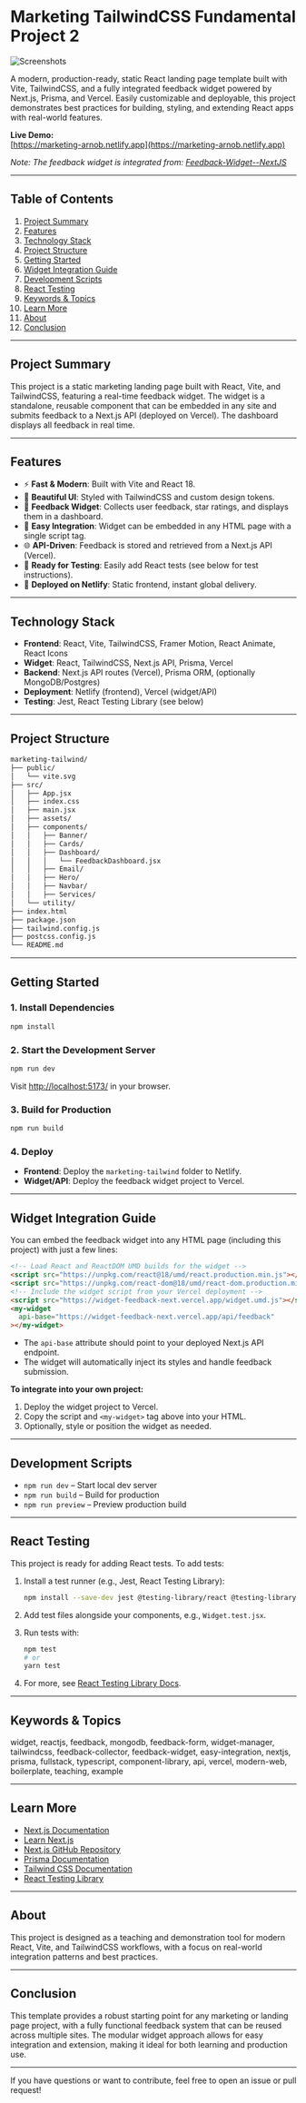 # Marketing TailwindCSS Fundamental Project 2

![Screenshots](https://github.com/user-attachments/assets/b2278b37-2816-4221-bf54-c67b599ae35b)

A modern, production-ready, static React landing page template built with Vite, TailwindCSS, and a fully integrated feedback widget powered by Next.js, Prisma, and Vercel. Easily customizable and deployable, this project demonstrates best practices for building, styling, and extending React apps with real-world features.

**Live Demo:**  
[https://marketing-arnob.netlify.app](https://marketing-arnob.netlify.app)

_Note: The feedback widget is integrated from: [Feedback-Widget--NextJS](https://github.com/arnobt78/Feedback-Widget--NextJS)_

---

## Table of Contents

1. [Project Summary](#project-summary)
2. [Features](#features)
3. [Technology Stack](#technology-stack)
4. [Project Structure](#project-structure)
5. [Getting Started](#getting-started)
6. [Widget Integration Guide](#widget-integration-guide)
7. [Development Scripts](#development-scripts)
8. [React Testing](#react-testing)
9. [Keywords & Topics](#keywords--topics)
10. [Learn More](#learn-more)
11. [About](#about)
12. [Conclusion](#conclusion)

---

## Project Summary

This project is a static marketing landing page built with React, Vite, and TailwindCSS, featuring a real-time feedback widget. The widget is a standalone, reusable component that can be embedded in any site and submits feedback to a Next.js API (deployed on Vercel). The dashboard displays all feedback in real time.

---

## Features

- ⚡ **Fast & Modern**: Built with Vite and React 18.
- 🎨 **Beautiful UI**: Styled with TailwindCSS and custom design tokens.
- 📝 **Feedback Widget**: Collects user feedback, star ratings, and displays them in a dashboard.
- 🔌 **Easy Integration**: Widget can be embedded in any HTML page with a single script tag.
- 🌐 **API-Driven**: Feedback is stored and retrieved from a Next.js API (Vercel).
- 🧪 **Ready for Testing**: Easily add React tests (see below for test instructions).
- 🚀 **Deployed on Netlify**: Static frontend, instant global delivery.

---

## Technology Stack

- **Frontend**: React, Vite, TailwindCSS, Framer Motion, React Animate, React Icons
- **Widget**: React, TailwindCSS, Next.js API, Prisma, Vercel
- **Backend**: Next.js API routes (Vercel), Prisma ORM, (optionally MongoDB/Postgres)
- **Deployment**: Netlify (frontend), Vercel (widget/API)
- **Testing**: Jest, React Testing Library (see below)

---

## Project Structure

```bash
marketing-tailwind/
├── public/
│   └── vite.svg
├── src/
│   ├── App.jsx
│   ├── index.css
│   ├── main.jsx
│   ├── assets/
│   ├── components/
│   │   ├── Banner/
│   │   ├── Cards/
│   │   ├── Dashboard/
│   │   │   └── FeedbackDashboard.jsx
│   │   ├── Email/
│   │   ├── Hero/
│   │   ├── Navbar/
│   │   ├── Services/
│   └── utility/
├── index.html
├── package.json
├── tailwind.config.js
├── postcss.config.js
└── README.md
```

---

## Getting Started

### 1. Install Dependencies

```bash
npm install
```

### 2. Start the Development Server

```bash
npm run dev
```

Visit [http://localhost:5173/](http://localhost:5173/) in your browser.

### 3. Build for Production

```bash
npm run build
```

### 4. Deploy

- **Frontend**: Deploy the `marketing-tailwind` folder to Netlify.
- **Widget/API**: Deploy the feedback widget project to Vercel.

---

## Widget Integration Guide

You can embed the feedback widget into any HTML page (including this project) with just a few lines:

```html
<!-- Load React and ReactDOM UMD builds for the widget -->
<script src="https://unpkg.com/react@18/umd/react.production.min.js"></script>
<script src="https://unpkg.com/react-dom@18/umd/react-dom.production.min.js"></script>
<!-- Include the widget script from your Vercel deployment -->
<script src="https://widget-feedback-next.vercel.app/widget.umd.js"></script>
<my-widget
  api-base="https://widget-feedback-next.vercel.app/api/feedback"
></my-widget>
```

- The `api-base` attribute should point to your deployed Next.js API endpoint.
- The widget will automatically inject its styles and handle feedback submission.

**To integrate into your own project:**

1. Deploy the widget project to Vercel.
2. Copy the script and `<my-widget>` tag above into your HTML.
3. Optionally, style or position the widget as needed.

---

## Development Scripts

- `npm run dev` – Start local dev server
- `npm run build` – Build for production
- `npm run preview` – Preview production build

---

## React Testing

This project is ready for adding React tests. To add tests:

1. Install a test runner (e.g., Jest, React Testing Library):

   ```bash
   npm install --save-dev jest @testing-library/react @testing-library/jest-dom
   ```

2. Add test files alongside your components, e.g., `Widget.test.jsx`.
3. Run tests with:

   ```bash
   npm test
   # or
   yarn test
   ```

4. For more, see [React Testing Library Docs](https://testing-library.com/docs/react-testing-library/intro/).

---

## Keywords & Topics

widget, reactjs, feedback, mongodb, feedback-form, widget-manager, tailwindcss, feedback-collector, feedback-widget, easy-integration, nextjs, prisma, fullstack, typescript, component-library, api, vercel, modern-web, boilerplate, teaching, example

---

## Learn More

- [Next.js Documentation](https://nextjs.org/docs)
- [Learn Next.js](https://nextjs.org/learn)
- [Next.js GitHub Repository](https://github.com/vercel/next.js)
- [Prisma Documentation](https://www.prisma.io/docs/)
- [Tailwind CSS Documentation](https://tailwindcss.com/docs)
- [React Testing Library](https://testing-library.com/docs/react-testing-library/intro/)

---

## About

This project is designed as a teaching and demonstration tool for modern React, Vite, and TailwindCSS workflows, with a focus on real-world integration patterns and best practices.

---

## Conclusion

This template provides a robust starting point for any marketing or landing page project, with a fully functional feedback system that can be reused across multiple sites. The modular widget approach allows for easy integration and extension, making it ideal for both learning and production use.

---

If you have questions or want to contribute, feel free to open an issue or pull request!
